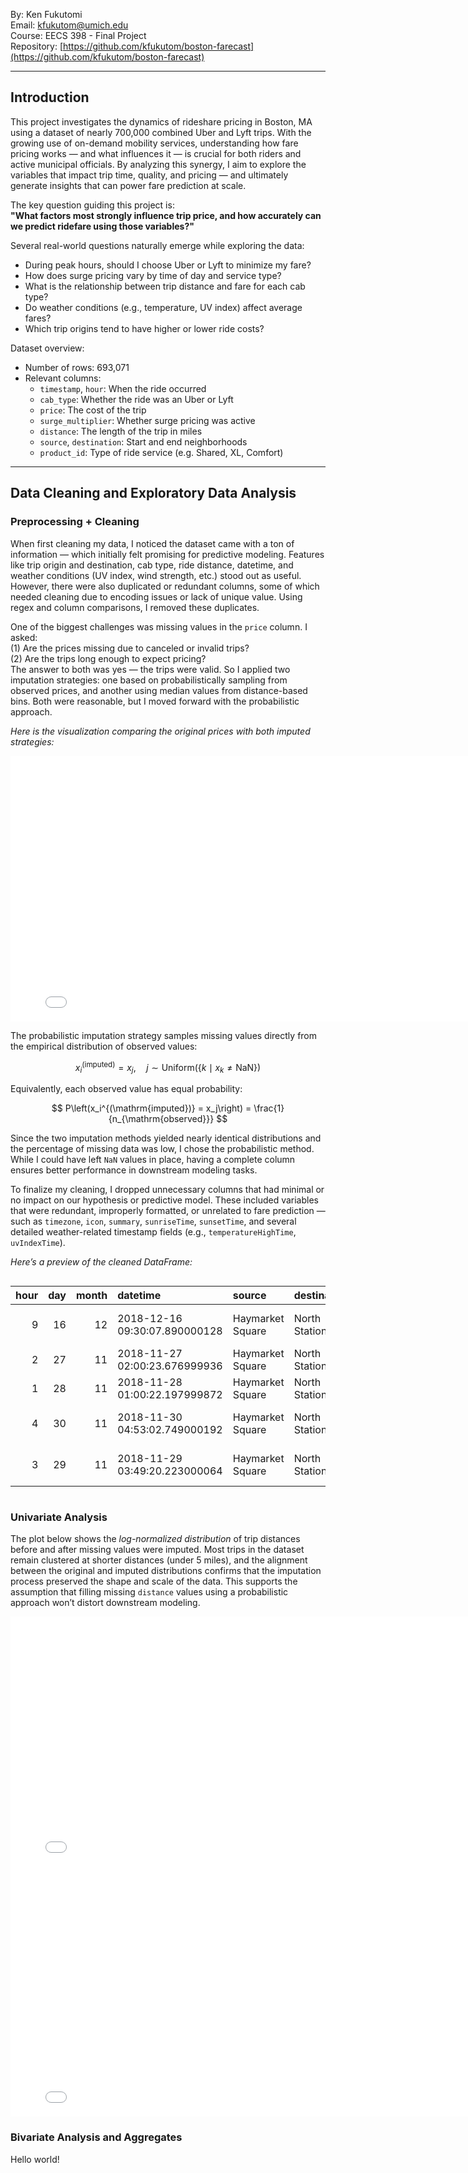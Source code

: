 By: Ken Fukutomi  
Email: [kfukutom@umich.edu](mailto:kfukutom@umich.edu)  
Course: EECS 398 - Final Project  
Repository: [https://github.com/kfukutom/boston-farecast](https://github.com/kfukutom/boston-farecast)

---

## Introduction

This project investigates the dynamics of rideshare pricing in Boston, MA using a dataset of nearly 700,000 combined Uber and Lyft trips. With the growing use of on-demand mobility services, understanding how fare pricing works — and what influences it — is crucial for both riders and active municipal officials. By analyzing this synergy, I aim to explore the variables that impact trip time, quality, and pricing — and ultimately generate insights that can power fare prediction at scale.

The key question guiding this project is:  
**"What factors most strongly influence trip price, and how accurately can we predict ridefare using those variables?"**

Several real-world questions naturally emerge while exploring the data:

- During peak hours, should I choose Uber or Lyft to minimize my fare?  
- How does surge pricing vary by time of day and service type?  
- What is the relationship between trip distance and fare for each cab type?  
- Do weather conditions (e.g., temperature, UV index) affect average fares?  
- Which trip origins tend to have higher or lower ride costs?

Dataset overview:  
- Number of rows: 693,071  
- Relevant columns:
  - `timestamp`, `hour`: When the ride occurred  
  - `cab_type`: Whether the ride was an Uber or Lyft  
  - `price`: The cost of the trip  
  - `surge_multiplier`: Whether surge pricing was active  
  - `distance`: The length of the trip in miles  
  - `source`, `destination`: Start and end neighborhoods  
  - `product_id`: Type of ride service (e.g. Shared, XL, Comfort)

---

## Data Cleaning and Exploratory Data Analysis

### Preprocessing + Cleaning

When first cleaning my data, I noticed the dataset came with a ton of information — which initially felt promising for predictive modeling. Features like trip origin and destination, cab type, ride distance, datetime, and weather conditions (UV index, wind strength, etc.) stood out as useful. However, there were also duplicated or redundant columns, some of which needed cleaning due to encoding issues or lack of unique value. Using regex and column comparisons, I removed these duplicates.

One of the biggest challenges was missing values in the `price` column. I asked:  
(1) Are the prices missing due to canceled or invalid trips?  
(2) Are the trips long enough to expect pricing?  
The answer to both was yes — the trips were valid. So I applied two imputation strategies: one based on probabilistically sampling from observed prices, and another using median values from distance-based bins. Both were reasonable, but I moved forward with the probabilistic approach.

*Here is the visualization comparing the original prices with both imputed strategies:*

<iframe src="assets/fare-imputation-comparison.html" width="800" height="425" frameborder="0"></iframe>

The probabilistic imputation strategy samples missing values directly from the empirical distribution of observed values:

$$
x_i^{(\mathrm{imputed})} = x_j,\quad
j \sim \mathrm{Uniform}\left(\{k \mid x_k \neq \mathrm{NaN}\}\right)
$$

Equivalently, each observed value has equal probability:

$$
P\left(x_i^{(\mathrm{imputed})} = x_j\right)
= \frac{1}{n_{\mathrm{observed}}}
$$

Since the two imputation methods yielded nearly identical distributions and the percentage of missing data was low, I chose the probabilistic method. While I could have left `NaN` values in place, having a complete column ensures better performance in downstream modeling tasks.

To finalize my cleaning, I dropped unnecessary columns that had minimal or no impact on our hypothesis or predictive model. These included variables that were redundant, improperly formatted, or unrelated to fare prediction — such as `timezone`, `icon`, `summary`, `sunriseTime`, `sunsetTime`, and several detailed weather-related timestamp fields (e.g., `temperatureHighTime`, `uvIndexTime`).

*Here’s a preview of the cleaned DataFrame:*

<div style="overflow-x: auto;">

|   hour |   day |   month | datetime                      | source           | destination   | cab_type   | name         |   price |   distance |   surge_multiplier |   latitude |   longitude |   temperature |   apparentTemperature |   precipIntensity |   precipProbability |   windSpeed |   windGust |   visibility |   apparentTemperatureHigh |   apparentTemperatureHighTime |   apparentTemperatureLow |   apparentTemperatureLowTime | icon                |   pressure |   windBearing |   cloudCover |   sunriseTime |   sunsetTime |   precipIntensityMax |   uvIndexTime |   temperatureMin |   temperatureMax |   temperatureMaxTime | dist_bin      |   most_common |
|-------:|------:|--------:|:------------------------------|:-----------------|:--------------|:-----------|:-------------|--------:|-----------:|-------------------:|-----------:|------------:|--------------:|----------------------:|------------------:|--------------------:|------------:|-----------:|-------------:|--------------------------:|------------------------------:|-------------------------:|-----------------------------:|:--------------------|-----------:|--------------:|-------------:|--------------:|-------------:|---------------------:|--------------:|-----------------:|-----------------:|---------------------:|:--------------|--------------:|
|      9 |    16 |      12 | 2018-12-16 09:30:07.890000128 | Haymarket Square | North Station | Lyft       | Shared       |       5 |       0.44 |                  1 |    42.2148 |     -71.033 |         42.34 |                 37.12 |            0      |                   0 |        8.66 |       9.17 |       10     |                     37.95 |                    1544968800 |                    27.39 |                   1545044400 | partly-cloudy-night |    1021.98 |            57 |         0.72 |    1544962084 |   1544994864 |               0.1276 |    1544979600 |            39.89 |            43.68 |           1544968800 | (0.019, 1.16] |             0 |
|      2 |    27 |      11 | 2018-11-27 02:00:23.676999936 | Haymarket Square | North Station | Lyft       | Lux          |      11 |       0.44 |                  1 |    42.2148 |     -71.033 |         43.58 |                 37.35 |            0.1299 |                   1 |       11.98 |      11.98 |        4.786 |                     43.92 |                    1543251600 |                    36.2  |                   1543291200 | rain                |    1003.97 |            90 |         1    |    1543232969 |   1543266992 |               0.13   |    1543251600 |            40.49 |            47.3  |           1543251600 | (0.019, 1.16] |             0 |
|      1 |    28 |      11 | 2018-11-28 01:00:22.197999872 | Haymarket Square | North Station | Lyft       | Lyft         |       7 |       0.44 |                  1 |    42.2148 |     -71.033 |         38.33 |                 32.93 |            0      |                   0 |        7.33 |       7.33 |       10     |                     44.12 |                    1543320000 |                    29.11 |                   1543392000 | clear-night         |     992.28 |           240 |         0.03 |    1543319437 |   1543353364 |               0.1064 |    1543338000 |            35.36 |            47.55 |           1543320000 | (0.019, 1.16] |             0 |
|      4 |    30 |      11 | 2018-11-30 04:53:02.749000192 | Haymarket Square | North Station | Lyft       | Lux Black XL |      26 |       0.44 |                  1 |    42.2148 |     -71.033 |         34.38 |                 29.63 |            0      |                   0 |        5.28 |       5.28 |       10     |                     38.53 |                    1543510800 |                    26.2  |                   1543575600 | clear-night         |    1013.73 |           310 |         0    |    1543492370 |   1543526114 |               0      |    1543507200 |            34.67 |            45.03 |           1543510800 | (0.019, 1.16] |             0 |
|      3 |    29 |      11 | 2018-11-29 03:49:20.223000064 | Haymarket Square | North Station | Lyft       | Lyft XL      |       9 |       0.44 |                  1 |    42.2148 |     -71.033 |         37.44 |                 30.88 |            0      |                   0 |        9.14 |       9.14 |       10     |                     35.75 |                    1543420800 |                    30.29 |                   1543460400 | partly-cloudy-night |     998.36 |           303 |         0.44 |    1543405904 |   1543439738 |               0.0001 |    1543420800 |            33.1  |            42.18 |           1543420800 | (0.019, 1.16] |             0 |

</div>

### Univariate Analysis

The plot below shows the *log-normalized distribution* of trip distances before and after missing values were imputed. Most trips in the dataset remain clustered at shorter distances (under 5 miles), and the alignment between the original and imputed distributions confirms that the imputation process preserved the shape and scale of the data. This supports the assumption that filling missing `distance` values using a probabilistic approach won’t distort downstream modeling.

<iframe src="assets/distance.html" width="800" height="400" frameborder="0"></iframe>

<iframe src="assets/logdistance.html" width="800" height="400" frameborder="0"></iframe>

### Bivariate Analysis and Aggregates

Hello world!

<!-- Load MathJax for LaTeX rendering -->
<script src="https://polyfill.io/v3/polyfill.min.js?features=es6"></script>
<script id="MathJax-script" async
  src="https://cdn.jsdelivr.net/npm/mathjax@3/es5/tex-mml-chtml.js"></script>

